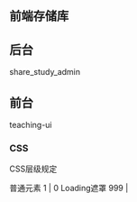 ## 前端存储库

## 后台

share_study_admin

## 前台

teaching-ui


### CSS

CSS层级规定

普通元素  1 | 0
Loading遮罩 999 | 


